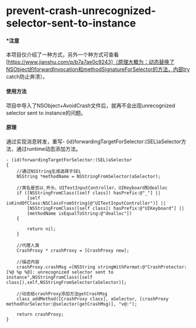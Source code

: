 # prevent-crash-unrecognized-selector-sent-to-instance

#### *注意
本项目仅介绍了一种方式，另外一个种方式可查看[https://www.jianshu.com/p/b7a7ae0c9243]（原理大概为：动态替换了NSObject的forwardInvocation和methodSignatureForSelector的方法，内部try catch防止奔溃）。


#### 使用方法

项目中导入了NSObject+AvoidCrash文件后，就再不会出现unrecognized selector sent to instance的问题。

#### 原理

通过实现消息转发，重写- (id)forwardingTargetForSelector:(SEL)aSelector方法，通过runtime动态添加方法。

```
- (id)forwardingTargetForSelector:(SEL)aSelector
{
    //通过NSString生成选择子SEL
    NSString *methodName = NSStringFromSelector(aSelector);
    
    //类名是否以_开头、UITextInputController、UIKeyboard和dealloc
    if ([NSStringFromClass([self class]) hasPrefix:@"_"] ||
        [self isKindOfClass:NSClassFromString(@"UITextInputController")] ||
        [NSStringFromClass([self class]) hasPrefix:@"UIKeyboard"] ||
        [methodName isEqualToString:@"dealloc"])
    {
        
        return nil;
    }
    
    //代理人类
    CrashProxy * crashProxy = [CrashProxy new];
    
    //描述内容
    crashProxy.crashMsg =[NSString stringWithFormat:@"CrashProtector: [%@ %p %@]: unrecognized selector sent to instance",NSStringFromClass([self class]),self,NSStringFromSelector(aSelector)];
    
    //动态给crashProxy添加方法getCrashMsg
    class_addMethod([CrashProxy class], aSelector, [crashProxy methodForSelector:@selector(getCrashMsg)], "v@:");
    
    return crashProxy;
}
```
